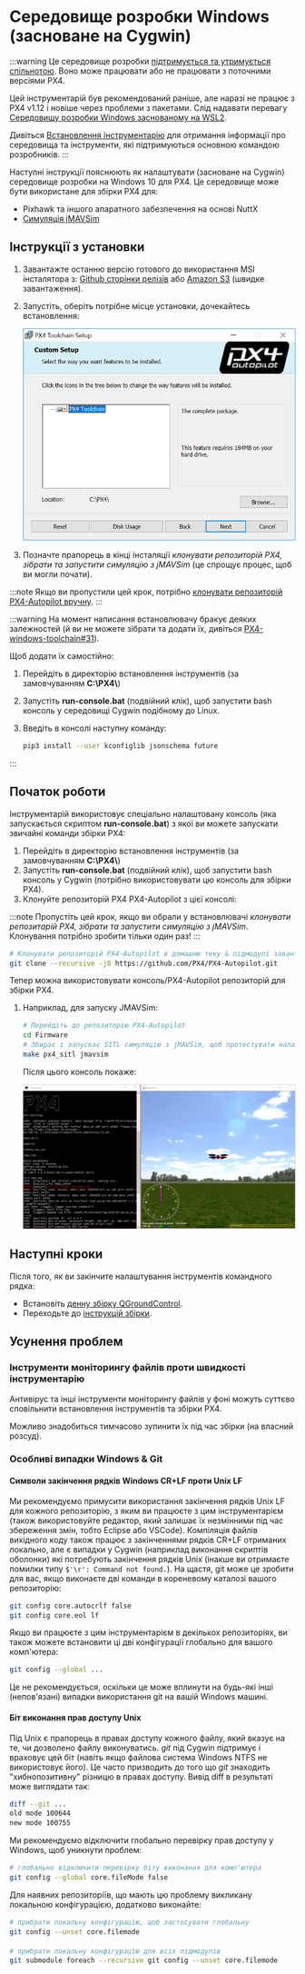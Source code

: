 # Середовище розробки Windows (засноване на Cygwin)

:::warning
Це середовище розробки [підтримується та утримується спільнотою](../advanced/community_supported_dev_env.md). Воно може працювати або не працювати з поточними версіями PX4.

Цей інструментарій був рекомендований раніше, але наразі не працює з PX4 v1.12 і новіше через проблеми з пакетами. Слід надавати перевагу [Середовищу розробки Windows заснованому на WSL2](../dev_setup/dev_env_windows_wsl.md).

Дивіться [Встановлення інструментарію](../dev_setup/dev_env.md) для отримання інформації про середовища та інструменти, які підтримуються основною командою розробників.
:::

Наступні інструкції пояснюють як налаштувати (засноване на Cygwin) середовище розробки на Windows 10 для PX4. Це середовище може бути використане для збірки PX4 для:

- Pixhawk та іншого апаратного забезпечення на основі NuttX
- [Симуляція jMAVSim](../sim_jmavsim/README.md)

<a id="installation"></a>

## Інструкції з установки

1. Завантажте останню версію готового до використання MSI інсталятора з: [Github сторінки релізів](https://github.com/PX4/windows-toolchain/releases) або [Amazon S3](https://s3-us-west-2.amazonaws.com/px4-tools/PX4+Windows+Cygwin+Toolchain/PX4+Windows+Cygwin+Toolchain+0.9.msi) (швидке завантаження).
1. Запустіть, оберіть потрібне місце установки, дочекайтесь встановлення:

   ![jMAVSimOnWindows](../../assets/toolchain/cygwin_toolchain_installer.png)

1. Позначте прапорець в кінці інсталяції _клонувати репозиторій PX4, зібрати та запустити симуляцію з jMAVSim_ (це спрощує процес, щоб ви могли почати).

:::note
Якщо ви пропустили цей крок, потрібно [клонувати репозиторій PX4-Autopilot вручну](#getting-started).
:::

:::warning
На момент написання встановлювачу бракує деяких залежностей (й ви не можете зібрати та додати їх, дивіться [PX4-windows-toolchain#31](https://github.com/PX4/PX4-windows-toolchain/issues/31)).

Щоб додати їх самостійно:

1. Перейдіть в директорію встановлення інструментів (за замовчуванням **C:\\PX4\\**)
1. Запустіть **run-console.bat** (подвійний клік), щоб запустити bash консоль у середовищі Cygwin подібному до Linux.
1. Введіть в консолі наступну команду:

   ```sh
   pip3 install --user kconfiglib jsonschema future
   ```

:::

## Початок роботи

Інструментарій використовує спеціально налаштовану консоль (яка запускається скриптом **run-console.bat**) з якої ви можете запускати звичайні команди збірки PX4:

1. Перейдіть в директорію встановлення інструментів (за замовчуванням **C:\\PX4\\**)
1. Запустіть **run-console.bat** (подвійний клік), щоб запустити bash консоль у Cygwin  (потрібно використовувати цю консоль для збірки PX4).
1. Клонуйте репозиторій PX4 PX4-Autopilot з цієї консолі:

:::note
Пропустіть цей крок, якщо ви обрали у встановлювачі _клонувати репозитарій PX4, зібрати та запустити симуляцію з jMAVSim_. Клонування потрібно зробити тільки один раз!
:::

   ```sh
   # Клонувати репозиторій PX4-Autopilot в домашню теку & підмодулі завантажують паралельно
   git clone --recursive -j8 https://github.com/PX4/PX4-Autopilot.git
   ```

   Тепер можна використовувати консоль/PX4-Autopilot репозиторій для збірки PX4.

1. Наприклад, для запуску JMAVSim:

   ```sh
   # Перейдіть до репозиторію PX4-Autopilot
   cd Firmware
   # Збирає і запускає SITL симуляцію з jMAVSim, щоб протестувати налаштування
   make px4_sitl jmavsim
   ```

   Після цього консоль покаже:

   ![jMAVSimOnWindows](../../assets/simulation/jmavsim/jmavsim_windows_cygwin.png)

## Наступні кроки

Після того, як ви закінчите налаштування інструментів командного рядка:

- Встановіть [денну збірку QGroundControl](https://docs.qgroundcontrol.com/master/en/qgc-user-guide/releases/daily_builds.html).
- Переходьте до [інструкцій збірки](../dev_setup/building_px4.md).

## Усунення проблем

### Інструменти моніторингу файлів проти швидкості інструментарію

Антивірус та інші інструменти моніторингу файлів у фоні можуть суттєво сповільнити встановлення інструментів та збірки PX4.

Можливо знадобиться тимчасово зупинити їх під час збірки (на власний розсуд).

### Особливі випадки Windows & Git

#### Символи закінчення рядків Windows CR+LF проти Unix LF

Ми рекомендуємо примусити використання закінчення рядків Unix LF для кожного репозиторію, з яким ви працюєте з цим інструментарієм (також використовуйте редактор, який залишає  їх незмінними під час збереження змін, тобто Eclipse або VSCode). Компіляція файлів вихідного коду також працює з закінченнями рядків CR+LF отриманих локально, але є випадки у Cygwin (наприклад виконання скриптів оболонки) які потребують закінчення рядків Unix (інакше ви отримаєте помилки типу `$'\r': Command not found.`). На щастя, git може це зробити для вас, якщо виконаєте дві команди в кореневому каталозі вашого репозиторію:

```sh
git config core.autocrlf false
git config core.eol lf
```

Якщо ви працюєте з цим інструментарієм в декількох репозиторіях, ви також можете встановити ці дві конфігурації глобально для вашого комп'ютера:

```sh
git config --global ...
```

Це не рекомендується, оскільки це може вплинути на будь-які інші (непов'язані) випадки використання git на вашій Windows машині.

#### Біт виконання прав доступу Unix

Під Unix є прапорець в правах доступу кожного файлу, який вказує на те, чи дозволено файлу виконуватись. _git_ під Cygwin підтримує і враховує цей біт (навіть якщо файлова система Windows NTFS не використовує його). Це часто призводить до того що _git_ знаходить "хибнопозитивну" різницю в правах доступу. Вивід diff в результаті може виглядати так:

```sh
diff --git ...
old mode 100644
new mode 100755
```

Ми рекомендуємо відключити глобально перевірку прав доступу у Windows, щоб уникнути проблем:

```sh
# глобально відключити перевірку біту виконання для комп'ютера
git config --global core.fileMode false
```

Для наявних репозиторіїв, що мають цю проблему викликану локальною конфігурацією, додатково виконайте:

```sh
# прибрати локальну конфігурацію, щоб застосувати глобальну
git config --unset core.filemode

# прибрати локальну конфігурацію для всіх підмодулів
git submodule foreach --recursive git config --unset core.filemode
```


<!--
Instructions for building/updating this toolchain are covered in [Windows Cygwin Development Environment (Maintenance Instructions)](../dev_setup/dev_env_windows_cygwin_packager_setup.md)
-->
